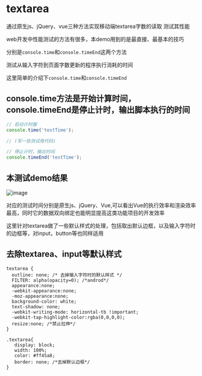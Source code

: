 # textarea

通过原生js、jQuery、vue三种方法实现移动端textarea字数的读取  测试其性能

web开发中性能测试的方法有很多，本demo用到的是最直接、最基本的技巧

分别是```console.time```和```console.timeEnd```这两个方法

测试从输入字符到页面字数更新的程序执行消耗的时间

这里简单的介绍下```console.time```和```console.timeEnd```

## console.time方法是开始计算时间，console.timeEnd是停止计时，输出脚本执行的时间

```js
// 启动计时器
console.time('testTime');

// (写一些测试用代码)

// 停止计时，输出时间
console.timeEnd('testTime');
```
## 本测试demo结果

![image](https://user-images.githubusercontent.com/26807227/44505399-c77d7b80-a6d3-11e8-9776-cec85c68c515.png)

对应的测试时间分别是原生js、jQuery、Vue,可以看出Vue的执行效率和渲染效率最高，同时它的数据双向绑定也能明显提高这类功能项目的开发效率

这里针对textarea做了一些默认样式的处理，包括取出默认边框，以及输入字符时的边框等，对input，button等也同样适用

## 去除textarea、input等默认样式
```
textarea {
  outline: none; /* 去掉输入字符时的默认样式 */
  FILTER: alpha(opacity=0); /*androd*/ 
  appearance:none;
  -webkit-appearance:none;
  -moz-appearance:none;
  background-color: white;
  text-shadow: none;
  -webkit-writing-mode: horizontal-tb !important;
  -webkit-tap-highlight-color:rgba(0,0,0,0);
  resize:none; /*禁止拉伸*/
}

.textarea{
   display: block;
   width: 100%;
   color: #ff45a8;
   border: none; /*去掉默认边框*/
}
```




